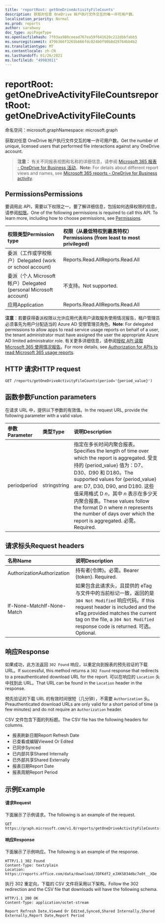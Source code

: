 ```yaml
---
title: 'reportRoot: getOneDriveActivityFileCounts'
description: 获取对任意 OneDrive 帐户执行文件交互的唯一许可用户数。
localization_priority: Normal
ms.prod: reports
author: sarahwxy
doc_type: apiPageType
ms.openlocfilehash: 7f03aa980ceead767ea59f641620c212dbbfabb5
ms.sourcegitcommit: 479b366f3265b666fdc024b0f90b8d29764bb4b2
ms.translationtype: MT
ms.contentlocale: zh-CN
ms.lasthandoff: 01/26/2021
ms.locfileid: "49983011"
---
```

# <a name="reportroot-getonedriveactivityfilecounts"></a><span data-ttu-id="69753-103">reportRoot: getOneDriveActivityFileCounts</span><span class="sxs-lookup"><span data-stu-id="69753-103">reportRoot: getOneDriveActivityFileCounts</span></span>

<span data-ttu-id="69753-104">命名空间：microsoft.graph</span><span class="sxs-lookup"><span data-stu-id="69753-104">Namespace: microsoft.graph</span></span>

<span data-ttu-id="69753-105">获取对任意 OneDrive 帐户执行文件交互的唯一许可用户数。</span><span class="sxs-lookup"><span data-stu-id="69753-105">Get the number of unique, licensed users that performed file interactions against any OneDrive account.</span></span>

> <span data-ttu-id="69753-106">**注意：** 有关不同报表视图和名称的详细信息，请参阅 [Microsoft 365 报表 - OneDrive for Business 活动](https://support.office.com/client/OneDrive-for-Business-user-activity-8bbe4bf8-221b-46d6-99a5-2fb3c8ef9353)。</span><span class="sxs-lookup"><span data-stu-id="69753-106">**Note:** For details about different report views and names, see [Microsoft 365 reports - OneDrive for Business activity](https://support.office.com/client/OneDrive-for-Business-user-activity-8bbe4bf8-221b-46d6-99a5-2fb3c8ef9353).</span></span>

## <a name="permissions"></a><span data-ttu-id="69753-107">Permissions</span><span class="sxs-lookup"><span data-stu-id="69753-107">Permissions</span></span>

<span data-ttu-id="69753-p101">要调用此 API，需要以下权限之一。要了解详细信息，包括如何选择权限的信息，请参阅[权限](/graph/permissions-reference)。</span><span class="sxs-lookup"><span data-stu-id="69753-p101">One of the following permissions is required to call this API. To learn more, including how to choose permissions, see [Permissions](/graph/permissions-reference).</span></span>

| <span data-ttu-id="69753-110">权限类型</span><span class="sxs-lookup"><span data-stu-id="69753-110">Permission type</span></span>                        | <span data-ttu-id="69753-111">权限（从最低特权到最高特权）</span><span class="sxs-lookup"><span data-stu-id="69753-111">Permissions (from least to most privileged)</span></span> |
| :------------------------------------- | :--------------------------------------- |
| <span data-ttu-id="69753-112">委派（工作或学校帐户）</span><span class="sxs-lookup"><span data-stu-id="69753-112">Delegated (work or school account)</span></span>     | <span data-ttu-id="69753-113">Reports.Read.All</span><span class="sxs-lookup"><span data-stu-id="69753-113">Reports.Read.All</span></span>                         |
| <span data-ttu-id="69753-114">委派（个人 Microsoft 帐户）</span><span class="sxs-lookup"><span data-stu-id="69753-114">Delegated (personal Microsoft account)</span></span> | <span data-ttu-id="69753-115">不支持。</span><span class="sxs-lookup"><span data-stu-id="69753-115">Not supported.</span></span>                           |
| <span data-ttu-id="69753-116">应用</span><span class="sxs-lookup"><span data-stu-id="69753-116">Application</span></span>                            | <span data-ttu-id="69753-117">Reports.Read.All</span><span class="sxs-lookup"><span data-stu-id="69753-117">Reports.Read.All</span></span>                         |

<span data-ttu-id="69753-118">**注意**：若要获得委派权限以允许应用代表用户读取服务使用情况报告，租户管理员必须事先为用户分配适当的 Azure AD 受限管理员角色。</span><span class="sxs-lookup"><span data-stu-id="69753-118">**Note**: For delegated permissions to allow apps to read service usage reports on behalf of a user, the tenant administrator must have assigned the user the appropriate Azure AD limited administrator role.</span></span> <span data-ttu-id="69753-119">有关更多详细信息，请参阅[授权 API 读取 Microsoft 365 使用情况报告](/graph/reportroot-authorization)。</span><span class="sxs-lookup"><span data-stu-id="69753-119">For more details, see [Authorization for APIs to read Microsoft 365 usage reports](/graph/reportroot-authorization).</span></span>

## <a name="http-request"></a><span data-ttu-id="69753-120">HTTP 请求</span><span class="sxs-lookup"><span data-stu-id="69753-120">HTTP request</span></span>


<!-- { "blockType": "ignored" } --> 

```http
GET /reports/getOneDriveActivityFileCounts(period='{period_value}')
```

## <a name="function-parameters"></a><span data-ttu-id="69753-121">函数参数</span><span class="sxs-lookup"><span data-stu-id="69753-121">Function parameters</span></span>

<span data-ttu-id="69753-122">在请求 URL 中，提供以下参数的有效值。</span><span class="sxs-lookup"><span data-stu-id="69753-122">In the request URL, provide the following parameter with a valid value.</span></span>

| <span data-ttu-id="69753-123">参数</span><span class="sxs-lookup"><span data-stu-id="69753-123">Parameter</span></span> | <span data-ttu-id="69753-124">类型</span><span class="sxs-lookup"><span data-stu-id="69753-124">Type</span></span>   | <span data-ttu-id="69753-125">说明</span><span class="sxs-lookup"><span data-stu-id="69753-125">Description</span></span>                              |
| :-------- | :----- | :--------------------------------------- |
| <span data-ttu-id="69753-126">period</span><span class="sxs-lookup"><span data-stu-id="69753-126">period</span></span>    | <span data-ttu-id="69753-127">string</span><span class="sxs-lookup"><span data-stu-id="69753-127">string</span></span> | <span data-ttu-id="69753-128">指定在多长时间内聚合报表。</span><span class="sxs-lookup"><span data-stu-id="69753-128">Specifies the length of time over which the report is aggregated.</span></span> <span data-ttu-id="69753-129">受支持的 {period_value} 值为：D7、D30、D90 和 D180。</span><span class="sxs-lookup"><span data-stu-id="69753-129">The supported values for {period_value} are: D7, D30, D90, and D180.</span></span> <span data-ttu-id="69753-130">这些值采用格式 D *n*，其中 *n* 表示在多少天内聚合报表。</span><span class="sxs-lookup"><span data-stu-id="69753-130">These values follow the format D *n* where *n* represents the number of days over which the report is aggregated.</span></span> <span data-ttu-id="69753-131">必需。</span><span class="sxs-lookup"><span data-stu-id="69753-131">Required.</span></span> |

## <a name="request-headers"></a><span data-ttu-id="69753-132">请求标头</span><span class="sxs-lookup"><span data-stu-id="69753-132">Request headers</span></span>

| <span data-ttu-id="69753-133">名称</span><span class="sxs-lookup"><span data-stu-id="69753-133">Name</span></span>          | <span data-ttu-id="69753-134">说明</span><span class="sxs-lookup"><span data-stu-id="69753-134">Description</span></span>                              |
| :------------ | :--------------------------------------- |
| <span data-ttu-id="69753-135">Authorization</span><span class="sxs-lookup"><span data-stu-id="69753-135">Authorization</span></span> | <span data-ttu-id="69753-p104">持有者{令牌}。必需。</span><span class="sxs-lookup"><span data-stu-id="69753-p104">Bearer {token}. Required.</span></span>                |
| <span data-ttu-id="69753-138">If-None-Match</span><span class="sxs-lookup"><span data-stu-id="69753-138">If-None-Match</span></span> | <span data-ttu-id="69753-139">如果包含此请求头，且提供的 eTag 与文件中的当前标记一致，返回的是 `304 Not Modified` 响应代码。</span><span class="sxs-lookup"><span data-stu-id="69753-139">If this request header is included and the eTag provided matches the current tag on the file, a `304 Not Modified` response code is returned.</span></span> <span data-ttu-id="69753-140">可选。</span><span class="sxs-lookup"><span data-stu-id="69753-140">Optional.</span></span> |

## <a name="response"></a><span data-ttu-id="69753-141">响应</span><span class="sxs-lookup"><span data-stu-id="69753-141">Response</span></span>

<span data-ttu-id="69753-142">如果成功，此方法返回 `302 Found` 响应，以重定向到报表的预先验证的下载 URL。</span><span class="sxs-lookup"><span data-stu-id="69753-142">If successful, this method returns a `302 Found` response that redirects to a preauthenticated download URL for the report.</span></span> <span data-ttu-id="69753-143">可以在响应的 `Location` 头中找到此 URL。</span><span class="sxs-lookup"><span data-stu-id="69753-143">That URL can be found in the `Location` header in the response.</span></span>

<span data-ttu-id="69753-144">预先验证的下载 URL 的有效时间很短（几分钟），不需要 `Authorization` 头。</span><span class="sxs-lookup"><span data-stu-id="69753-144">Preauthenticated download URLs are only valid for a short period of time (a few minutes) and do not require an `Authorization` header.</span></span>

<span data-ttu-id="69753-145">CSV 文件包含下面的列标题。</span><span class="sxs-lookup"><span data-stu-id="69753-145">The CSV file has the following headers for columns.</span></span>

- <span data-ttu-id="69753-146">报表刷新日期</span><span class="sxs-lookup"><span data-stu-id="69753-146">Report Refresh Date</span></span>
- <span data-ttu-id="69753-147">已查看或编辑</span><span class="sxs-lookup"><span data-stu-id="69753-147">Viewed Or Edited</span></span>
- <span data-ttu-id="69753-148">已同步</span><span class="sxs-lookup"><span data-stu-id="69753-148">Synced</span></span>
- <span data-ttu-id="69753-149">已内部共享</span><span class="sxs-lookup"><span data-stu-id="69753-149">Shared Internally</span></span>
- <span data-ttu-id="69753-150">已外部共享</span><span class="sxs-lookup"><span data-stu-id="69753-150">Shared Externally</span></span>
- <span data-ttu-id="69753-151">报表日期</span><span class="sxs-lookup"><span data-stu-id="69753-151">Report Date</span></span>
- <span data-ttu-id="69753-152">报表周期</span><span class="sxs-lookup"><span data-stu-id="69753-152">Report Period</span></span>

## <a name="example"></a><span data-ttu-id="69753-153">示例</span><span class="sxs-lookup"><span data-stu-id="69753-153">Example</span></span>

#### <a name="request"></a><span data-ttu-id="69753-154">请求</span><span class="sxs-lookup"><span data-stu-id="69753-154">Request</span></span>

<span data-ttu-id="69753-155">下面展示了示例请求。</span><span class="sxs-lookup"><span data-stu-id="69753-155">The following is an example of the request.</span></span>


<!--{
  "blockType": "ignored",
  "isComposable": true,
  "name": "reportroot_getonedriveactivityfilecounts"
}-->

```msgraph-interactive
GET https://graph.microsoft.com/v1.0/reports/getOneDriveActivityFileCounts(period='D7')
```


#### <a name="response"></a><span data-ttu-id="69753-156">响应</span><span class="sxs-lookup"><span data-stu-id="69753-156">Response</span></span>

<span data-ttu-id="69753-157">下面展示了示例响应。</span><span class="sxs-lookup"><span data-stu-id="69753-157">The following is an example of the response.</span></span>

<!-- {
  "blockType": "response",
  "truncated": true,
  "@odata.type": "microsoft.graph.report"
} -->

```http
HTTP/1.1 302 Found
Content-Type: text/plain
Location: https://reports.office.com/data/download/JDFKdf2_eJXKS034dbc7e0t__XDe
```

<span data-ttu-id="69753-158">执行 302 重定向，下载的 CSV 文件将采用以下架构。</span><span class="sxs-lookup"><span data-stu-id="69753-158">Follow the 302 redirection and the CSV file that downloads will have the following schema.</span></span>

<!-- { "blockType": "ignored" } --> 

```http
HTTP/1.1 200 OK
Content-Type: application/octet-stream

Report Refresh Date,Viewed Or Edited,Synced,Shared Internally,Shared Externally,Report Date,Report Period
```
<!-- uuid: 8fcb5dbc-d5aa-4681-8e31-b001d5168d79 
2015-10-25 14:57:30 UTC -->
<!-- {
  "type": "#page.annotation",
  "description": "Example",
  "keywords": "",
  "section": "documentation",
  "tocPath": "",
  "suppressions": [
  ]
}-->

